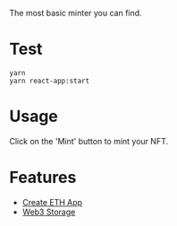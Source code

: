 The most basic minter you can find.

# Test

```shell
yarn
yarn react-app:start
```

# Usage

Click on the 'Mint' button to mint your NFT.

# Features

- [Create ETH App](https://github.com/paulrberg/create-eth-app)
- [Web3 Storage](https://web3.storage/)
